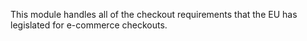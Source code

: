 This module handles all of the checkout requirements that the EU has legislated for e-commerce checkouts. 
